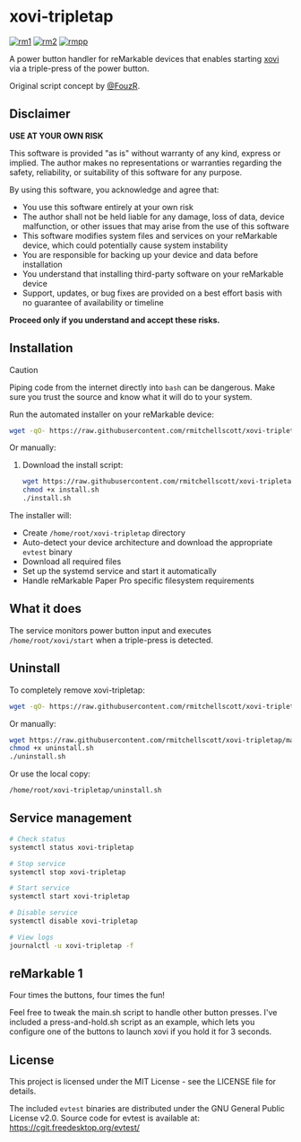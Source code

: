# xovi-tripletap
[![rm1](https://img.shields.io/badge/rM1-supported-green)](https://remarkable.com/store/remarkable)
[![rm2](https://img.shields.io/badge/rM2-supported-green)](https://remarkable.com/store/remarkable-2)
[![rmpp](https://img.shields.io/badge/rMPP-supported-green)](https://remarkable.com/store/overview/remarkable-paper-pro)

A power button handler for reMarkable devices that enables starting [xovi](https://github.com/asivery/xovi) via a triple-press of the power button.

Original script concept by [@FouzR](https://github.com/FouzR).

## Disclaimer

  **USE AT YOUR OWN RISK**

  This software is provided "as is" without warranty of any kind, express or implied. The author makes no representations or warranties regarding
  the safety, reliability, or suitability of this software for any purpose.

  By using this software, you acknowledge and agree that:

  - You use this software entirely at your own risk
  - The author shall not be held liable for any damage, loss of data, device malfunction, or other issues that may arise from the use of this
  software
  - This software modifies system files and services on your reMarkable device, which could potentially cause system instability
  - You are responsible for backing up your device and data before installation
  - You understand that installing third-party software on your reMarkable device
  - Support, updates, or bug fixes are provided on a best effort basis with no guarantee of availability or timeline

  **Proceed only if you understand and accept these risks.**

## Installation

> [!CAUTION]
> Piping code from the internet directly into `bash` can be dangerous. Make sure you trust the source and know what it will do to your system.

Run the automated installer on your reMarkable device:

```bash
wget -qO- https://raw.githubusercontent.com/rmitchellscott/xovi-tripletap/main/install.sh | bash
```

Or manually:

1. Download the install script:
   ```bash
   wget https://raw.githubusercontent.com/rmitchellscott/xovi-tripletap/main/install.sh
   chmod +x install.sh
   ./install.sh
   ```

The installer will:
- Create `/home/root/xovi-tripletap` directory
- Auto-detect your device architecture and download the appropriate `evtest` binary
- Download all required files
- Set up the systemd service and start it automatically
- Handle reMarkable Paper Pro specific filesystem requirements

## What it does

The service monitors power button input and executes `/home/root/xovi/start` when a triple-press is detected.

## Uninstall

To completely remove xovi-tripletap:

```bash
wget -qO- https://raw.githubusercontent.com/rmitchellscott/xovi-tripletap/main/uninstall.sh | bash
```

Or manually:

```bash
wget https://raw.githubusercontent.com/rmitchellscott/xovi-tripletap/main/uninstall.sh
chmod +x uninstall.sh
./uninstall.sh
```

Or use the local copy:

```bash
/home/root/xovi-tripletap/uninstall.sh
```

## Service management

```bash
# Check status
systemctl status xovi-tripletap

# Stop service
systemctl stop xovi-tripletap

# Start service
systemctl start xovi-tripletap

# Disable service
systemctl disable xovi-tripletap

# View logs
journalctl -u xovi-tripletap -f
```

## reMarkable 1
Four times the buttons, four times the fun!

Feel free to tweak the main.sh script to handle other button presses. I've included a press-and-hold.sh script as an example, which lets you configure one of the buttons to launch xovi if you hold it for 3 seconds.

## License

This project is licensed under the MIT License - see the LICENSE file for details.

The included `evtest` binaries are distributed under the GNU General Public License v2.0. Source code for evtest is available at: https://cgit.freedesktop.org/evtest/

